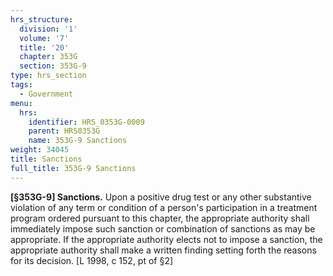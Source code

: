 ```yaml
---
hrs_structure:
  division: '1'
  volume: '7'
  title: '20'
  chapter: 353G
  section: 353G-9
type: hrs_section
tags:
  - Government
menu:
  hrs:
    identifier: HRS_0353G-0009
    parent: HRS0353G
    name: 353G-9 Sanctions
weight: 34045
title: Sanctions
full_title: 353G-9 Sanctions
---
```

**[§353G-9] Sanctions.** Upon a positive drug test or any other substantive violation of any term or condition of a person's participation in a treatment program ordered pursuant to this chapter, the appropriate authority shall immediately impose such sanction or combination of sanctions as may be appropriate. If the appropriate authority elects not to impose a sanction, the appropriate authority shall make a written finding setting forth the reasons for its decision. [L 1998, c 152, pt of §2]
